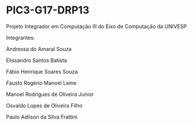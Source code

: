 # PIC3-G17-DRP13
Projeto Integrador em Computação III do Eixo de Computação da UNIVESP

Integrantes:

Andressa do Amaral Souza

Elissandro Santos Batista

Fábio Henrique Soares Souza

Fausto Rogério Manoel Leme

Manoel Rodrigues de Oliveira Junior

Osvaldo Lopes de Oliveira Filho

Paulo Adilson da Silva Frattini
